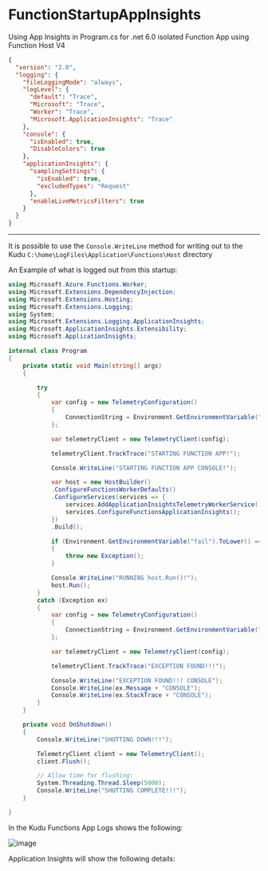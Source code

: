 # FunctionStartupAppInsights
Using App Insights in Program.cs for .net 6.0 isolated Function App using Function Host V4

``` JSON
{
  "version": "2.0",
  "logging": {
    "fileLoggingMode": "always",
    "logLevel": {
      "default": "Trace",
      "Microsoft": "Trace",
      "Worker": "Trace",
      "Microsoft.ApplicationInsights": "Trace"
    },
    "console": {
      "isEnabled": true,
      "DisableColors": true
    },
    "applicationInsights": {
      "samplingSettings": {
        "isEnabled": true,
        "excludedTypes": "Request"
      },
      "enableLiveMetricsFilters": true
    }
  }
}
```
---

It is possible to use the `Console.WriteLine` method for writing out to the Kudu `C:\home\LogFiles\Application\Functions\Host` directory

An Example of what is logged out from this startup:

``` csharp
using Microsoft.Azure.Functions.Worker;
using Microsoft.Extensions.DependencyInjection;
using Microsoft.Extensions.Hosting;
using Microsoft.Extensions.Logging;
using System;
using Microsoft.Extensions.Logging.ApplicationInsights;
using Microsoft.ApplicationInsights.Extensibility;
using Microsoft.ApplicationInsights;

internal class Program
{
    private static void Main(string[] args)
    {

        try
        {
            var config = new TelemetryConfiguration()
            {
                ConnectionString = Environment.GetEnvironmentVariable("APPLICATIONINSIGHTS_CONNECTION_STRING")
            };

            var telemetryClient = new TelemetryClient(config);

            telemetryClient.TrackTrace("STARTING FUNCTION APP!");

            Console.WriteLine("STARTING FUNCTION APP CONSOLE!");

            var host = new HostBuilder()
            .ConfigureFunctionsWorkerDefaults()
            .ConfigureServices(services => {
                services.AddApplicationInsightsTelemetryWorkerService();
                services.ConfigureFunctionsApplicationInsights();
            })
            .Build();

            if (Environment.GetEnvironmentVariable("fail").ToLower() == "true")
            {
                throw new Exception();
            }

            Console.WriteLine("RUNNING host.Run()!");
            host.Run();
        }
        catch (Exception ex)
        {
            var config = new TelemetryConfiguration()
            {
                ConnectionString = Environment.GetEnvironmentVariable("APPLICATIONINSIGHTS_CONNECTION_STRING")
            };

            var telemetryClient = new TelemetryClient(config);

            telemetryClient.TrackTrace("EXCEPTION FOUND!!!");

            Console.WriteLine("EXCEPTION FOUND!!! CONSOLE");
            Console.WriteLine(ex.Message + "CONSOLE");
            Console.WriteLine(ex.StackTrace + "CONSOLE");
        }
    }

    private void OnShutdown()
    {
        Console.WriteLine("SHUTTING DOWN!!!");

        TelemetryClient client = new TelemetryClient();
        client.Flush();

        // Allow time for flushing:
        System.Threading.Thread.Sleep(5000);
        Console.WriteLine("SHUTTING COMPLETE!!!");
    }

}
```

In the Kudu Functions App Logs shows the following:

![image](https://github.com/macavall/FunctionStartupAppInsights/assets/43223084/355ee217-57db-44e8-9d05-0eeb034f7955)

Application Insights will show the following details:


